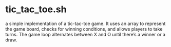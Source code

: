 # tic_tac_toe.sh
a simple implementation of a tic-tac-toe game. It uses an array to represent the game board, checks for winning conditions, and allows players to take turns. The game loop alternates between X and O until there’s a winner or a draw. 
